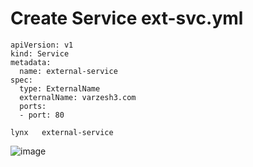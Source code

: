 # Create Service ext-svc.yml
```
apiVersion: v1
kind: Service
metadata:
  name: external-service
spec:
  type: ExternalName
  externalName: varzesh3.com
  ports:
  - port: 80
```

```
lynx   external-service

```
![image](https://github.com/user-attachments/assets/151b4f70-bf8c-4746-9450-830eb88bfa31)

